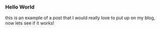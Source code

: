 ### Hello World

this is an example of a post that I would really love to put up on my blog, now lets see if it works!
